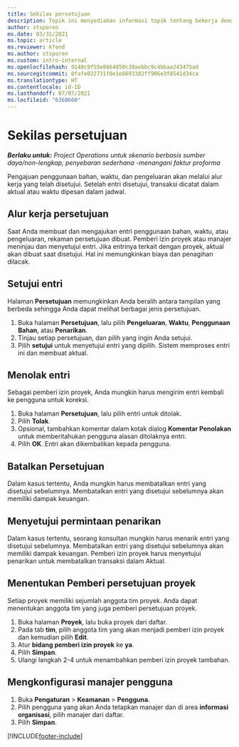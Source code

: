 ```yaml
---
title: Sekilas persetujuan
description: Topik ini menyediakan informasi topik tentang bekerja dengan nilai persetujuan dalam Project Operations.
author: stsporen
ms.date: 03/31/2021
ms.topic: article
ms.reviewer: kfend
ms.author: stsporen
ms.custom: intro-internal
ms.openlocfilehash: 9148c9f55e8664850c38aebbc9c4bbaa243475ad
ms.sourcegitcommit: 0fafe022731f0e1e8693382ff906e3f8541d34ca
ms.translationtype: HT
ms.contentlocale: id-ID
ms.lasthandoff: 07/07/2021
ms.locfileid: "6368660"
---
```

# <a name="approvals-overview"></a>Sekilas persetujuan

_**Berlaku untuk:** Project Operations untuk skenario berbasis sumber daya/non-lengkap, penyebaran sederhana -menangani faktur proforma_

Pengajuan penggunaan bahan, waktu, dan pengeluaran akan melalui alur kerja yang telah disetujui. Setelah entri disetujui, transaksi dicatat dalam aktual atau waktu dipesan dalam jadwal.

## <a name="approvals-workflow"></a>Alur kerja persetujuan
Saat Anda membuat dan mengajukan entri penggunaan bahan, waktu, atau pengeluaran, rekaman persetujuan dibuat. Pemberi izin proyek atau manajer meninjau dan menyetujui entri. Jika entrinya terkait dengan proyek, aktual akan dibuat saat disetujui. Hal ini memungkinkan biaya dan penagihan dilacak.

## <a name="approve-an-entry"></a>Setujui entri
Halaman **Persetujuan** memungkinkan Anda beralih antara tampilan yang berbeda sehingga Anda dapat melihat berbagai jenis persetujuan.
  
1. Buka halaman **Persetujuan**, lalu pilih **Pengeluaran**, **Waktu**, **Penggunaan Bahan**, atau **Penarikan**.
2. Tinjau setiap persetujuan, dan pilih yang ingin Anda setujui.
3. Pilih **setujui** untuk menyetujui entri yang dipilih.
Sistem memproses entri ini dan membuat aktual.

## <a name="reject-an-entry"></a>Menolak entri
Sebagai pemberi izin proyek, Anda mungkin harus mengirim entri kembali ke pengguna untuk koreksi.
  
1. Buka halaman **Persetujuan**, lalu pilih entri untuk ditolak. 
2. Pilih **Tolak**.
3. Opsional, tambahkan komentar dalam kotak dialog **Komentar Penolakan** untuk memberitahukan pengguna alasan ditolaknya entri.
4. Pilih **OK**. Entri akan dikembalikan kepada pengguna.
  
## <a name="cancel-approval"></a>Batalkan Persetujuan
Dalam kasus tertentu, Anda mungkin harus membatalkan entri yang disetujui sebelumnya. Membatalkan entri yang disetujui sebelumnya akan memiliki dampak keuangan. 

## <a name="approving-recall-requests"></a>Menyetujui permintaan penarikan
Dalam kasus tertentu, seorang konsultan mungkin harus menarik entri yang disetujui sebelumnya. Membatalkan entri yang disetujui sebelumnya akan memiliki dampak keuangan. Pemberi izin proyek harus menyetujui penarikan untuk membatalkan transaksi dalam Aktual.

## <a name="specify-project-approvers"></a>Menentukan Pemberi persetujuan proyek
Setiap proyek memiliki sejumlah anggota tim proyek. Anda dapat menentukan anggota tim yang juga pemberi persetujuan proyek.

1. Buka halaman **Proyek**, lalu buka proyek dari daftar.
2. Pada tab **tim**, pilih anggota tim yang akan menjadi pemberi izin proyek dan kemudian pilih **Edit**.
3. Atur **bidang pemberi izin proyek** ke **ya**.
4. Pilih **Simpan**.
5. Ulangi langkah 2-4 untuk menambahkan pemberi izin proyek tambahan.

## <a name="configure-the-users-manager"></a>Mengkonfigurasi manajer pengguna

1. Buka **Pengaturan** > **Keamanan** > **Pengguna**.
2. Pilih pengguna yang akan Anda tetapkan manajer dan di area **informasi organisasi**, pilih manajer dari daftar. 
3. Pilih **Simpan**.




[!INCLUDE[footer-include](../includes/footer-banner.md)]
